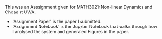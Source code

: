 This was an Asssignment given for MATH3021: Non-linear Dynamics and Choas at UWA. 
- 'Assignment Paper' is the paper I submitted. 
- 'Assignment Notebook' is the Jupyter Notebook that walks through how I analysed the system and generated Figures in the paper.
